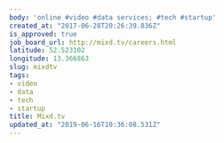 ```yaml
---
body: 'online #video #data services; #tech #startup'
created_at: "2017-06-28T20:26:39.836Z"
is_approved: true
job_board_url: http://mixd.tv/careers.html
latitude: 52.523102
longitude: 13.366863
slug: mixdtv
tags:
- video
- data
- tech
- startup
title: Mixd.tv
updated_at: "2019-06-16T10:36:08.531Z"
---
```


